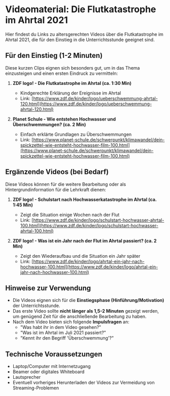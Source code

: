 # Videomaterial: Die Flutkatastrophe im Ahrtal 2021

Hier findest du Links zu altersgerechten Videos über die Flutkatastrophe im Ahrtal 2021, die für den Einstieg in die Unterrichtsstunde geeignet sind.

## Für den Einstieg (1-2 Minuten)

Diese kurzen Clips eignen sich besonders gut, um in das Thema einzusteigen und einen ersten Eindruck zu vermitteln:

1. **ZDF logo! - Die Flutkatastrophe im Ahrtal (ca. 1:30 Min)**
   - Kindgerechte Erklärung der Ereignisse im Ahrtal
   - Link: [https://www.zdf.de/kinder/logo/ueberschwemmung-ahrtal-120.html](https://www.zdf.de/kinder/logo/ueberschwemmung-ahrtal-120.html)

2. **Planet Schule - Wie entstehen Hochwasser und Überschwemmungen? (ca. 2 Min)**
   - Einfach erklärte Grundlagen zu Überschwemmungen
   - Link: [https://www.planet-schule.de/schwerpunkt/klimawandel/dein-spickzettel-wie-entsteht-hochwasser-film-100.html](https://www.planet-schule.de/schwerpunkt/klimawandel/dein-spickzettel-wie-entsteht-hochwasser-film-100.html)

## Ergänzende Videos (bei Bedarf)

Diese Videos können für die weitere Bearbeitung oder als Hintergrundinformation für die Lehrkraft dienen:

1. **ZDF logo! - Schulstart nach Hochwasserkatastrophe im Ahrtal (ca. 1:45 Min)**
   - Zeigt die Situation einige Wochen nach der Flut
   - Link: [https://www.zdf.de/kinder/logo/schulstart-hochwasser-ahrtal-100.html](https://www.zdf.de/kinder/logo/schulstart-hochwasser-ahrtal-100.html)

2. **ZDF logo! - Was ist ein Jahr nach der Flut im Ahrtal passiert? (ca. 2 Min)**
   - Zeigt den Wiederaufbau und die Situation ein Jahr später
   - Link: [https://www.zdf.de/kinder/logo/ahrtal-ein-jahr-nach-hochwasser-100.html](https://www.zdf.de/kinder/logo/ahrtal-ein-jahr-nach-hochwasser-100.html)

## Hinweise zur Verwendung

- Die Videos eignen sich für die **Einstiegsphase (Hinführung/Motivation)** der Unterrichtsstunde.
- Das erste Video sollte **nicht länger als 1,5-2 Minuten** gezeigt werden, um genügend Zeit für die anschließende Bearbeitung zu haben.
- Nach dem Video bieten sich folgende **Impulsfragen** an:
  - "Was habt ihr in dem Video gesehen?"
  - "Was ist im Ahrtal im Juli 2021 passiert?"
  - "Kennt ihr den Begriff 'Überschwemmung'?"

## Technische Voraussetzungen

- Laptop/Computer mit Internetzugang
- Beamer oder digitales Whiteboard
- Lautsprecher
- Eventuell vorheriges Herunterladen der Videos zur Vermeidung von Streaming-Problemen

